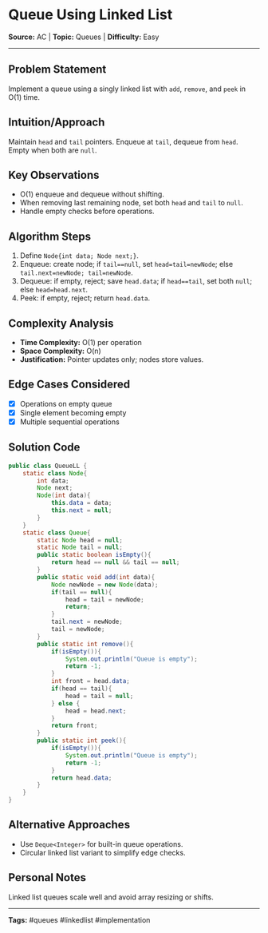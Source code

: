 # Queue Using Linked List

**Source:** AC | **Topic:** Queues | **Difficulty:** Easy  

---

## Problem Statement
Implement a queue using a singly linked list with `add`, `remove`, and `peek` in O(1) time.

## Intuition/Approach
Maintain `head` and `tail` pointers. Enqueue at `tail`, dequeue from `head`. Empty when both are `null`.

## Key Observations
- O(1) enqueue and dequeue without shifting.
- When removing last remaining node, set both `head` and `tail` to `null`.
- Handle empty checks before operations.

## Algorithm Steps
1. Define `Node{int data; Node next;}`.
2. Enqueue: create node; if `tail==null`, set `head=tail=newNode`; else `tail.next=newNode; tail=newNode`.
3. Dequeue: if empty, reject; save `head.data`; if `head==tail`, set both `null`; else `head=head.next`.
4. Peek: if empty, reject; return `head.data`.

## Complexity Analysis
- **Time Complexity:** O(1) per operation
- **Space Complexity:** O(n)
- **Justification:** Pointer updates only; nodes store values.

## Edge Cases Considered
- [x] Operations on empty queue
- [x] Single element becoming empty
- [x] Multiple sequential operations

## Solution Code

```java
public class QueueLL {
    static class Node{
        int data;
        Node next;
        Node(int data){
            this.data = data;
            this.next = null;
        }
    }
    static class Queue{
        static Node head = null;
        static Node tail = null;
        public static boolean isEmpty(){
            return head == null && tail == null;
        }
        public static void add(int data){
            Node newNode = new Node(data);
            if(tail == null){
                head = tail = newNode;
                return;
            }
            tail.next = newNode;
            tail = newNode;
        }
        public static int remove(){
            if(isEmpty()){
                System.out.println("Queue is empty");
                return -1;
            }
            int front = head.data;
            if(head == tail){
                head = tail = null;
            } else {
                head = head.next;
            }
            return front;
        }
        public static int peek(){
            if(isEmpty()){
                System.out.println("Queue is empty");
                return -1;
            }
            return head.data;
        }
    }
}
```

## Alternative Approaches
- Use `Deque<Integer>` for built-in queue operations.
- Circular linked list variant to simplify edge checks.

## Personal Notes
Linked list queues scale well and avoid array resizing or shifts.

---
**Tags:** #queues #linkedlist #implementation
